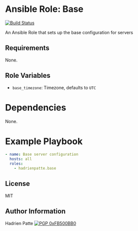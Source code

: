 # Ansible Role: Base

[![Build Status](https://travis-ci.com/HadrienPatte/ansible-role-base.svg?branch=master)](https://travis-ci.com/HadrienPatte/ansible-role-base)

An Ansible Role that sets up the base configuration for servers

## Requirements

None.

## Role Variables

* `base_timezone`: Timezone, defaults to `UTC`

# Dependencies

None.

# Example Playbook

```yaml
- name: Base server configuration
  hosts: all
  roles:
    - hadrienpatte.base
```

## License

MIT

## Author Information

Hadrien Patte [![PGP 0xFB500BB0](https://peegeepee.com/badge/orange/FB500BB0.svg)](https://peegeepee.com/FB500BB0)
